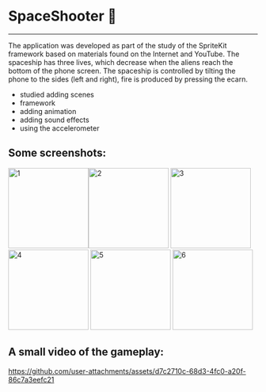 # SpaceShooter 🚀
-----------------
The application was developed as part of the study of the SpriteKit framework based on materials found on the Internet and YouTube.
The spaceship has three lives, which decrease when the aliens reach the bottom of the phone screen.
The spaceship is controlled by tilting the phone to the sides (left and right), fire is produced by pressing the ecarn.
- studied adding scenes
- framework
- adding animation
- adding sound effects
- using the accelerometer

Some screenshots:
-----------------
<img width="162" alt="1" src="https://github.com/user-attachments/assets/eb471335-64e1-47c7-9e28-39426e97c8d6" /><img width="162" alt="2" src="https://github.com/user-attachments/assets/d29c46cd-aa4d-4647-931a-2b9a4640b915" />
<img width="162" alt="3" src="https://github.com/user-attachments/assets/8c954384-417f-43a7-8d0a-c74cbb043a68" /> <img width="162" alt="4" src="https://github.com/user-attachments/assets/35bc2248-67a1-4206-aedc-1d7ac631103c" />
<img width="162" alt="5" src="https://github.com/user-attachments/assets/85d35f70-41c4-467e-856f-28befaae4066" /> <img width="162" alt="6" src="https://github.com/user-attachments/assets/edce27f2-22ca-4627-9244-19afd54c5d75" />

A small video of the gameplay:
-----------------
https://github.com/user-attachments/assets/d7c2710c-68d3-4fc0-a20f-86c7a3eefc21


